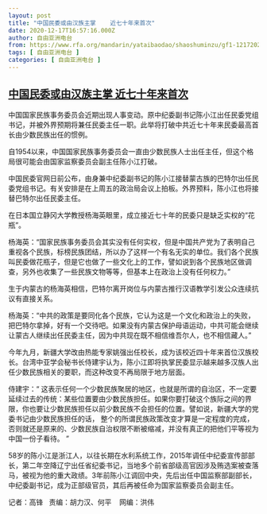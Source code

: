 ```yaml
---
layout: post
title: "中国民委或由汉族主掌    近七十年来首次"
date: 2020-12-17T16:57:16.000Z
author: 自由亚洲电台
from: https://www.rfa.org/mandarin/yataibaodao/shaoshuminzu/gf1-12172020113833.html
tags: [ 自由亚洲电台 ]
categories: [ 自由亚洲电台 ]
---
```

<!--1608224236000-->
[中国民委或由汉族主掌    近七十年来首次](https://www.rfa.org/mandarin/yataibaodao/shaoshuminzu/gf1-12172020113833.html)
------

<div>
<p></p><p>中国国家民族事务委员会近期出现人事变动。原中纪委副书记陈小江出任民委党组书记，并被外界预期将兼任民委主任一职。此举将打破中共近七十<span></span><span>年来民委最高首长由少数民族出任的惯例。</span></p><p><span>自</span><span>1954</span><span>以来，中国国家民族事务委员会一直由少数民族人士出任主任，但这个格局很可能会由国家监察委员会副主任陈小江打破。</span></p><p><span>中国民委官网日前公布，由身兼中纪委副书记的陈小江接替蒙古族的巴特尔出任民委党组书记。有关安排是在上周五的政治局会议上拍板。外界预料，陈小江也将接替巴特尔出任民委主任。</span></p><p><span>在日本国立静冈大学教授杨海英眼里，成立接近七十</span><span></span><span>年的民委只是缺乏实权的</span><span>“</span><span>花瓶</span><span>”</span><span>。</span></p><p><span>杨海英：</span><span>“</span><span>国家民族事务委员会其实没有任何实权，但是中国共产党为了表明自己重视各个民族，标榜民族团结，所以办了这样一个有名无实的单位。我们各个民族叫民委做花瓶子，但是它也做了一些文化上的工作，譬如说到各个民族地区做调查，另外也收集了一些民族文物等等，但基本上在政治上没有任何权力。</span><span>”</span></p><p><span>生于内蒙古的杨海英相信，巴特尔离开岗位与内蒙古推行汉语教学引发公众连续抗议有直接关系。</span></p><p><span>杨海英：</span><span>“</span><span>中共的政策是要同化各个民族，它认为这是一个文化和政治上的失败，把巴特尔拿掉，好有一个交待吧。如果没有内蒙古保护母语运动，中共可能会继续让蒙古人继续出任民委主任，因为中共现在既不相信维吾尔人，也不相信藏人。</span><span>”</span></p><p><span>今年九</span><span></span><span>月，新疆大学改由热能专家姚强出任校长，成为该校近四十</span><span></span><span>年来首位汉族校长。台湾中亚学会秘书长侍建宇认为，陈小江即将执掌民委显示越来越多汉族人出任少数民族相关的要职，而这种改变不再局限于地方层面。</span></p><p><span>侍建宇：</span><span>“ </span><span>这表示任何一个少数民族聚居的地区，也就是所谓的自治区，不一定要延续过去的传统：某些位置要由少数民族担任。如果你要打破这个族际之间的界限，你也要让少数民族担任以前少数民族不会担任的位置。譬如说，新疆大学的党委书记由少数民族担任的话，</span><span> <span>整个的所谓民族政策改变才算是一定程度的完成，否则就还是原来的、少数民族自治权限不断被缩减，并没有真正的把他们平等视为中国一份子看待。</span></span><span> ”</span></p><p><span>58</span><span>岁的陈小江是浙江人，以往长期在水利系统工作，</span><span>2015</span><span>年调任中纪委宣传部部长，第二年空降辽宁出任省纪委书记，当地多个前省部级高官因涉及贿选案被查落马，被视为他的重大政绩。</span><span>3</span><span>年前陈小江调回中央，先后出任中国监察部副部长，中纪委副书记，成为正部级官员，其后再被任命为国家监察委员会副主任。</span></p><p><span>记者：高锋   </span><span></span><span>责编：胡力汉、何平    网编：洪伟<br/></span></p>
</div>
